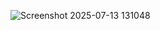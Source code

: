 ![Screenshot 2025-07-13 131048](https://github.com/user-attachments/assets/b6b1ffb8-7437-4ea0-b29b-e511cd01cbe8)
